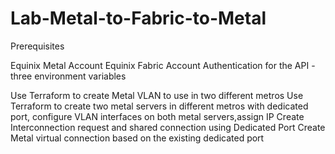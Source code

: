 # Lab-Metal-to-Fabric-to-Metal
Prerequisites

Equinix Metal Account
Equinix Fabric Account
Authentication for the API - three environment variables

Use Terraform to create Metal VLAN to use in two different metros
Use Terraform to create two metal servers in different metros with dedicated port, configure VLAN interfaces on both metal servers,assign IP
Create Interconnection request and shared connection using Dedicated Port
Create Metal virtual connection based on the existing dedicated port
